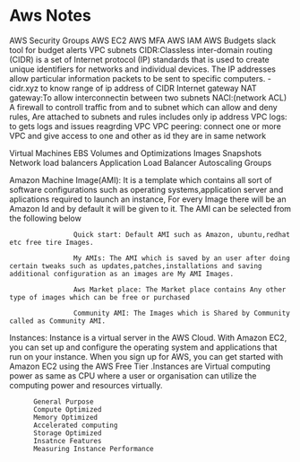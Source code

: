 # Aws Notes
AWS Security Groups
AWS EC2
AWS MFA
AWS IAM
AWS Budgets
slack tool for budget alerts
VPC
subnets
CIDR:Classless inter-domain routing (CIDR) is a set of Internet protocol (IP) standards that is used to create unique identifiers for networks and individual devices. The IP addresses allow particular information packets to be sent to specific computers.
-cidr.xyz to know range of ip address of CIDR
Internet gateway
NAT gateway:To allow interconnectin between two subnets
NACl:(network ACL)
A firewall to controll traffic from and to subnet which can allow and deny rules, Are attached to subnets and rules includes only ip address
VPC logs: to gets logs and issues reagrding VPC
VPC peering: connect one or more VPC and give access to one and other as id they are in same network


Virtual Machines
EBS Volumes and Optimizations
Images
Snapshots
Network load balancers
Application Load Balancer
Autoscaling Groups

Amazon Machine Image(AMI): It is a template which contains all sort of software configurations such as operating systems,application server and aplications required to launch an instance, For every Image there will be an Amazon Id and by default it will be given to it. The AMI can be selected from the following below

                    Quick start: Default AMI such as Amazon, ubuntu,redhat etc free tire Images.

                    My AMIs: The AMI which is saved by an user after doing certain tweaks such as updates,patches,installations and saving additional configuration as an images are My AMI Images.

                    Aws Market place: The Market place contains Any other type of images which can be free or purchased 

                    Community AMI: The Images which is Shared by Community called as Community AMI.

Instances: Instance is a virtual server in the AWS Cloud. With Amazon EC2, you can set up and configure the operating system and applications that run on your instance. When you sign up for AWS, you can get started with Amazon EC2 using the AWS Free Tier .Instances are Virtual computing power as same as CPU where a user or organisation can utilize the computing power and resources virtually.

          General Purpose 
          Compute Optimized
          Memory Optimized
          Accelerated computing
          Storage Optimized
          Insatnce Features
          Measuring Instance Performance


